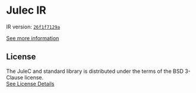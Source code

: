 # Julec IR

IR version: [`26f1f7129a`](https://github.com/julelang/jule/tree/26f1f7129ad541a41f774d0eaa19bb55caa1178a)

[See more information](https://manual.jule.dev/getting-started/install-from-source/compile-from-ir.html)

## License

The JuleC and standard library is distributed under the terms of the BSD 3-Clause license. \
[See License Details](./LICENSE)
